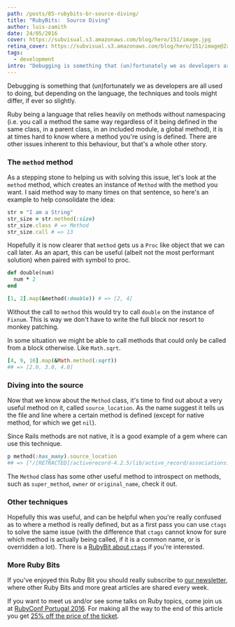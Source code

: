 ```yaml
---
path: /posts/85-rubybits-br-source-diving/
title: "RubyBits:  Source Diving"
author: luis-zamith
date: 24/05/2016
cover: https://subvisual.s3.amazonaws.com/blog/hero/151/image.jpg
retina_cover: https://subvisual.s3.amazonaws.com/blog/hero/151/image@2x.jpg
tags:
  - development
intro: "Debugging is something that (un)fortunately we as developers are all used to"
---
```


Debugging is something that (un)fortunately we as developers are all used to
doing, but depending on the language, the techniques and tools might differ, if
ever so slightly.

Ruby being a language that relies heavily on methods without namespacing (i.e.
you call a method the same way regardless of it being defined in the same class,
in a parent class, in an included module, a global method), it is at times hard
to know where a method you're using is defined. There are other issues inherent
to this behaviour, but that's a whole other story.

### The `method` method

As a stepping stone to helping us with solving this issue, let's look at the
`method` method, which creates an instance of `Method` with the method you want.
I said method way to many times on that sentence, so here's an example to help
consolidate the idea:

```ruby
str = "I am a String"
str_size = str.method(:size)
str_size.class # => Method
str_size.call # => 13
```

Hopefully it is now clearer that `method` gets us a `Proc` like object that we
can call later. As an apart, this can be useful (albeit not the most performant
solution) when paired with symbol to proc.

```ruby
def double(num)
  num * 2
end

[1, 2].map(&method(:double)) # => [2, 4]
```

Without the call to `method` this would try to call `double` on the
instance of `Fixnum`. This is way we don't have to write the full block nor
resort to monkey patching.

In some situation we might be able to call methods that could only be called
from a block otherwise. Like `Math.sqrt`.

```ruby
[4, 9, 16].map(&Math.method(:sqrt)) 
## => [2.0, 3.0, 4.0]
```

### Diving into the source

Now that we know about the `Method` class, it's time to find out about a very
useful method on it, called `source_location`. As the name suggest it tells us
the file and line where a certain method is defined (except for native method,
for which we get `nil`).

Since Rails methods are not native, it is a good example of a gem where can use
this technique.

```ruby
p method(:has_many).source_location
## => ["/[RETRACTED]/activerecord-4.2.5/lib/active_record/associations.rb", 1258]
```

The `Method` class has some other useful method to introspect on methods, such
as `super_method`, `owner` or `original_name`, check it out.

### Other techniques

Hopefully this was useful, and can be helpful when you're really confused as to
where a method is really defined, but as a first pass you can use `ctags` to
solve the same issue (with the difference that `ctags` cannot know for sure
which method is actually being called, if it is a common name, or is overridden
a lot). There is a [RubyBit about `ctags`](https://subvisual.co/blog/posts/75-ruby-bits-bundle-open)
if you're interested.

### More Ruby Bits

If you've enjoyed this Ruby Bit you should really subscribe to [our
newsletter](https://subvisual.co/newsletter/), where other Ruby Bits and more
great articles are shared every week.

If you want to meet us and/or see some talks on Ruby topics, come join us at
[RubyConf Portugal 2016](http://rubyconf.pt/). For making all the way to the end
of this article you get [25% off the price of the
ticket](https://ti.to/subvisual/rubyconfpt-2016/discount/good-reader-method).
